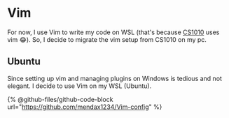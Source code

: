 # Vim

For now, I use Vim to write my code on WSL (that's because [CS1010](https://wenbo-notes.gitbook.io/cs1010-notes) uses vim :joy:). So, I decide to migrate the vim setup from CS1010 on my pc.

## Ubuntu

Since setting up vim and managing plugins on Windows is tedious and not elegant. I decide to use Vim on my WSL (Ubuntu).

{% @github-files/github-code-block url="https://github.com/mendax1234/Vim-config" %}

